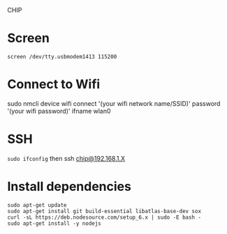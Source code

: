 CHIP

# Screen
`screen /dev/tty.usbmodem1413 115200`

# Connect to Wifi
sudo nmcli device wifi connect '(your wifi network name/SSID)' password '(your wifi password)' ifname wlan0

# SSH
`sudo ifconfig`
then ssh chip@192.168.1.X

# Install dependencies
```
sudo apt-get update
sudo apt-get install git build-essential libatlas-base-dev sox
curl -sL https://deb.nodesource.com/setup_6.x | sudo -E bash -
sudo apt-get install -y nodejs
```
